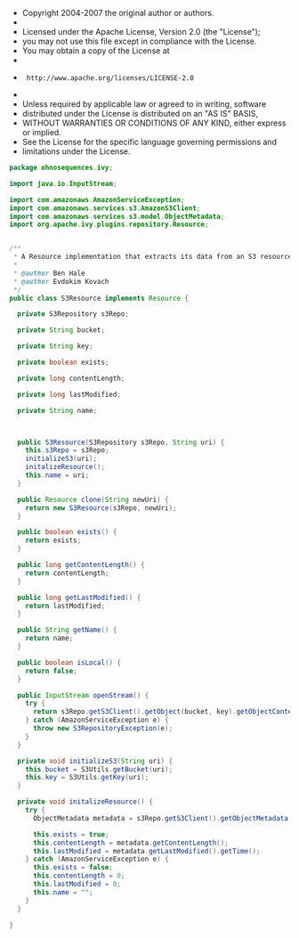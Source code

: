 
 * Copyright 2004-2007 the original author or authors.
 *
 * Licensed under the Apache License, Version 2.0 (the "License");
 * you may not use this file except in compliance with the License.
 * You may obtain a copy of the License at
 *
 *      http://www.apache.org/licenses/LICENSE-2.0
 *
 * Unless required by applicable law or agreed to in writing, software
 * distributed under the License is distributed on an "AS IS" BASIS,
 * WITHOUT WARRANTIES OR CONDITIONS OF ANY KIND, either express or implied.
 * See the License for the specific language governing permissions and
 * limitations under the License.


```java
package ohnosequences.ivy;

import java.io.InputStream;

import com.amazonaws.AmazonServiceException;
import com.amazonaws.services.s3.AmazonS3Client;
import com.amazonaws.services.s3.model.ObjectMetadata;
import org.apache.ivy.plugins.repository.Resource;


/**
 * A Resource implementation that extracts its data from an S3 resource.
 *
 * @author Ben Hale
 * @author Evdokim Kovach
 */
public class S3Resource implements Resource {

  private S3Repository s3Repo;

  private String bucket;

  private String key;

  private boolean exists;

  private long contentLength;

  private long lastModified;

  private String name;



  public S3Resource(S3Repository s3Repo, String uri) {
    this.s3Repo = s3Repo;
    initializeS3(uri);
    initalizeResource();
    this.name = uri;
  }

  public Resource clone(String newUri) {
    return new S3Resource(s3Repo, newUri);
  }

  public boolean exists() {
    return exists;
  }

  public long getContentLength() {
    return contentLength;
  }

  public long getLastModified() {
    return lastModified;
  }

  public String getName() {
    return name;
  }

  public boolean isLocal() {
    return false;
  }

  public InputStream openStream() {
    try {
      return s3Repo.getS3Client().getObject(bucket, key).getObjectContent();
    } catch (AmazonServiceException e) {
      throw new S3RepositoryException(e);
    }
  }

  private void initializeS3(String uri) {
    this.bucket = S3Utils.getBucket(uri);
    this.key = S3Utils.getKey(uri);
  }

  private void initalizeResource() {
    try {
      ObjectMetadata metadata = s3Repo.getS3Client().getObjectMetadata(bucket, key);

      this.exists = true;
      this.contentLength = metadata.getContentLength();
      this.lastModified = metadata.getLastModified().getTime();
    } catch (AmazonServiceException e) {
      this.exists = false;
      this.contentLength = 0;
      this.lastModified = 0;
      this.name = "";
    }
  }

}

```




[main/java/ohnosequences/ivy/S3Repository.java]: S3Repository.java.md
[main/java/ohnosequences/ivy/S3RepositoryException.java]: S3RepositoryException.java.md
[main/java/ohnosequences/ivy/S3Resolver.java]: S3Resolver.java.md
[main/java/ohnosequences/ivy/S3Resource.java]: S3Resource.java.md
[main/java/ohnosequences/ivy/S3Utils.java]: S3Utils.java.md
[test/scala/ohnosequences/ivy/S3MockableRepository.scala]: ../../../../test/scala/ohnosequences/ivy/S3MockableRepository.scala.md
[test/scala/ohnosequences/ivy/S3RepositorySpec.scala]: ../../../../test/scala/ohnosequences/ivy/S3RepositorySpec.scala.md
[test/scala/ohnosequences/ivy/S3ResourceSpec.scala]: ../../../../test/scala/ohnosequences/ivy/S3ResourceSpec.scala.md
[test/scala/ohnosequences/ivy/S3UtilsSpec.scala]: ../../../../test/scala/ohnosequences/ivy/S3UtilsSpec.scala.md
[test/scala/ohnosequences/ivy/Scenarios.scala]: ../../../../test/scala/ohnosequences/ivy/Scenarios.scala.md